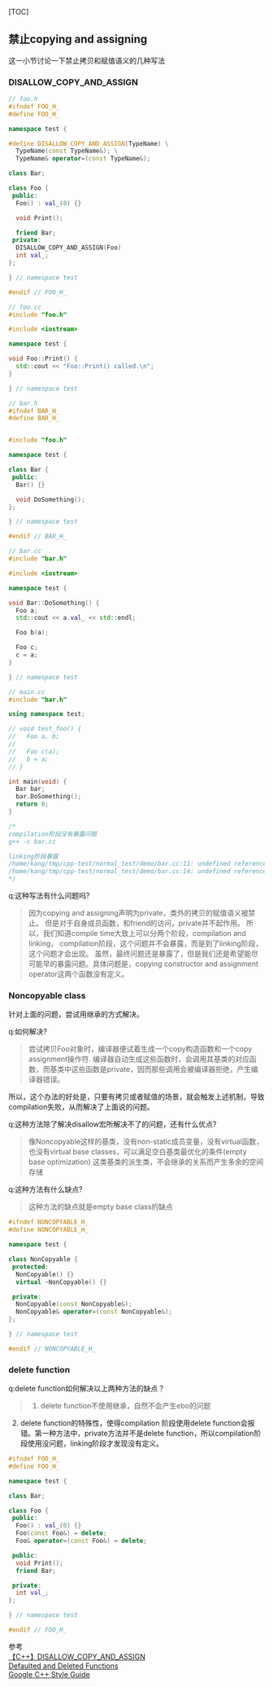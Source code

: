 [TOC]
## 禁止copying and assigning

这一小节讨论一下禁止拷贝和赋值语义的几种写法

### DISALLOW_COPY_AND_ASSIGN

```cpp
// foo.h
#ifndef FOO_H_
#define FOO_H_

namespace test {

#define DISALLOW_COPY_AND_ASSIGN(TypeName) \
  TypeName(const TypeName&); \
  TypeName& operator=(const TypeName&);

class Bar;

class Foo {
 public:
  Foo() : val_(0) {}

  void Print();

  friend Bar;
 private:
  DISALLOW_COPY_AND_ASSIGN(Foo)
  int val_;
};

} // namespace test

#endif // FOO_H_

// foo.cc
#include "foo.h"

#include <iostream>

namespace test {

void Foo::Print() {
  std::cout << "Foo::Print() called.\n";
}

} // namespace test

// bar.h
#ifndef BAR_H_
#define BAR_H_


#include "foo.h"

namespace test {

class Bar {
 public:
  Bar() {}

  void DoSomething();
};

} // namespace test

#endif // BAR_H_

// bar.cc
#include "bar.h"

#include <iostream>

namespace test {

void Bar::DoSomething() {
  Foo a;
  std::cout << a.val_ << std::endl;

  Foo b(a);

  Foo c;
  c = a;
}

} // namespace test

// main.cc
#include "bar.h"

using namespace test;

// void test_foo() {
//   Foo a, b;
//
//   Foo c(a);
//   b = a;
// }

int main(void) {
  Bar bar;
  bar.DoSomething();
  return 0;
}

/*
compilation阶段没有暴露问题
g++ -c bar.cc

linking阶段暴露
/home/kang/tmp/cpp-test/normal_test/demo/bar.cc:11: undefined reference to `test::Foo::Foo(test::Foo const&)'
/home/kang/tmp/cpp-test/normal_test/demo/bar.cc:14: undefined reference to `test::Foo::operator=(test::Foo const&)'
*/
```

q:这种写法有什么问题吗?
>因为copying and assigning声明为private，类外的拷贝的赋值语义被禁止。
但是对于自身成员函数，和friend的访问，private并不起作用。
所以，我们知道compile time大致上可以分两个阶段，compilation and linking，
compilation阶段，这个问题并不会暴露，而是到了linking阶段，这个问题才会出现。
虽然，最终问题还是暴露了，但是我们还是希望能尽可能早的暴露问题。具体问题是，copying constructor and assignment operator这两个函数没有定义。

### Noncopyable class

针对上面的问题，尝试用继承的方式解决。

q:如何解决?
>尝试拷贝Foo对象时，编译器便试着生成一个copy构造函数和一个copy assignment操作符.
编译器自动生成这些函数时，会调用其基类的对应函数，而基类中这些函数是private，因而那些调用会被编译器拒绝，产生编译器错误。
>
所以，这个办法的好处是，只要有拷贝或者赋值的场景，就会触发上述机制，导致compilation失败，从而解决了上面说的问题。

q:这种方法除了解决disallow宏所解决不了的问题，还有什么优点?
>像Noncopyable这样的基类，没有non-static成员变量，没有virtual函数，也没有virtual base classes，可以满足空白基类最优化的条件(empty base optimization)
这类基类的派生类，不会继承的关系而产生多余的空间存储

q:这种方法有什么缺点?
>这种方法的缺点就是empty base class的缺点

```cpp
#ifndef NONCOPYABLE_H_
#define NONCOPYABLE_H_

namespace test {

class NonCopyable {
 protected:
  NonCopyable() {}
  virtual ~NonCopyable() {}

 private:
  NonCopyable(const NonCopyable&);
  NonCopyable& operator=(const NonCopyable&);
};

} // namespace test

#endif // NONCOPYABLE_H_
```

### delete function

q:delete function如何解决以上两种方法的缺点？
>1. delete function不使用继承，自然不会产生ebo的问题
2. delete function的特殊性，使得compilation 阶段使用delete function会报错。第一种方法中，private方法并不是delete function，所以compilation阶段使用没问题，linking阶段才发现没有定义。

```cpp
#ifndef FOO_H_
#define FOO_H_

namespace test {

class Bar;

class Foo {
 public:
  Foo() : val_(0) {}
  Foo(const Foo&) = delete;
  Foo& operator=(const Foo&) = delete;

 public:
  void Print();
  friend Bar;

 private:
  int val_;
};

} // namespace test

#endif // FOO_H_
```

参考<br>
[【C++】DISALLOW_COPY_AND_ASSIGN](https://www.cnblogs.com/dwdxdy/archive/2012/07/16/2594113.html)<br>
[Defaulted and Deleted Functions](http://www.open-std.org/jtc1/sc22/wg21/docs/papers/2007/n2346.htm)<br>
[Google C++ Style Guide](https://google.github.io/styleguide/cppguide.html#Copyable_Movable_Types)<br>